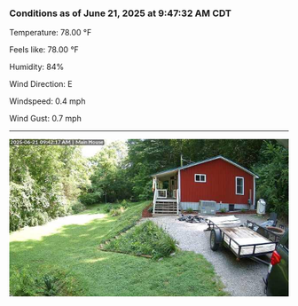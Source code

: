 ### Conditions as of June 21, 2025 at 9:47:32 AM CDT 

Temperature: 78.00 &deg;F

Feels like: 78.00 &deg;F

Humidity: 84%

Wind Direction: E

Windspeed: 0.4 mph

Wind Gust: 0.7 mph

---

<img src="./images/latest.jpeg"/>

